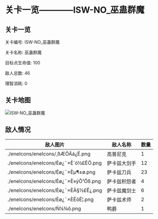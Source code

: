 # 关卡一览————ISW-NO_巫蛊群魔


## 关卡一览

关卡编号: ISW-NO_巫蛊群魔

关卡名称: 巫蛊群魔

目标点生命值: 100

敌人总数: 46

理智消耗: 0


## 关卡地图
![ISW-NO_巫蛊群魔](./oprMap/ISW-NO_巫蛊群魔.png)

## 敌人情况

| 敌人图片 | 敌人名称 | 数量  |
|---------|-----|-----|
| ./eneIcons/eneIcons/¸ßÆÕÄá¿Ë.png| 高普尼克  |   1  |
| ./eneIcons/eneIcons/Èø¿¨×È´ó½£ÊÖ.png| 萨卡兹大剑手  |   12  |
| ./eneIcons/eneIcons/Èø¿¨×Èµ¶±ø.png| 萨卡兹刀兵  |   23  |
| ./eneIcons/eneIcons/Èø¿¨×È»ýÔ¹Õß.png| 萨卡兹积怨者  |   4  |
| ./eneIcons/eneIcons/Èø¿¨×ÈÄ§½£Ê¿.png| 萨卡兹魔剑士  |   6  |
| ./eneIcons/eneIcons/Èø¿¨×ÈÊõÊ¦.png| 萨卡兹术师  |   2  |
| ./eneIcons/eneIcons/Ñ¼¾ô.png| 鸭爵  |   1  |

